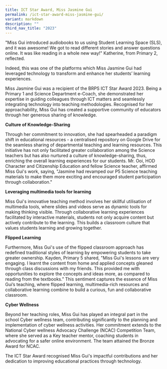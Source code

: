 ```yaml
---
title: ICT Star Award, Miss Jasmine Gui
permalink: /ict-star-award-miss-jasmine-gui/
variant: markdown
description: ""
third_nav_title: "2023"
---
```

"Miss Gui introduced audiobooks to us using Student Learning Space (SLS), and it was awesome! We got to read different stories and answer questions online. It was like reading in a whole new way!" Katherine, from Primary 2, reflected.

Indeed, this was one of the platforms which Miss Jasmine Gui had leveraged technology to transform and enhance her students’ learning experiences. 

Miss Jasmine Gui was a recipient of the BRPS ICT Star Award 2023. Being a Primary 1 and Science Department e-Coach, she demonstrated her expertise in guiding colleagues through ICT matters and seamlessly integrating technology into teaching methodologies. Recognised for her approachability, Miss Gui has created a supportive community of educators through her generous sharing of knowledge.

**Culture of Knowledge-Sharing**
<p>Through her commitment to innovation, she had spearheaded a paradigm shift in educational resources - a centralised repository on Google Drive for the seamless sharing of departmental teaching and learning resources. This initiative has not only facilitated greater collaboration among the Science teachers but has also nurtured a culture of knowledge-sharing, thus, enriching the overall learning experiences for our students. Mr. Ooi, HOD Character and Citizenship Education and fellow Science teacher, affirmed Miss Gui's work, saying, "Jasmine had revamped our P5 Science teaching materials to make them more exciting and encouraged student participation through collaboration."</p>

**Leveraging multimedia tools for learning**
<p>Miss Gui's innovative teaching method involves her skillful utilisation of multimedia tools, where slides and videos serve as dynamic tools for making thinking visible. Through collaborative learning experiences facilitated by interactive materials, students not only acquire content but actively contribute to the learning. This builds a classroom culture that values students learning and growing together.</p>

**Flipped Learning**
<p>Furthermore, Miss Gui's use of the flipped classroom approach has redefined traditional styles of learning by empowering students to take greater ownership. Kayden, Primary 5 shared, "Miss Gui's lessons are very engaging. I learnt the content from home and applied concepts gleaned through class discussions with my friends. This provided me with opportunities to explore the concepts and ideas more, as compared to reading from the textbooks.” This sentiment captures the essence of Miss Gui’s teaching, where flipped learning, multimedia-rich resources and collaborative learning combine to build a curious, fun and collaborative classroom.</p>

**Cyber Wellness**
<p>Beyond her teaching roles, Miss Gui has played an integral part in the school Cyber wellness team, contributing significantly to the planning and implementation of cyber wellness activities. Her commitment extends to the National Cyber wellness Advocacy Challenge (NCAC) Competition Team, where she served as a Key teacher mentor, coaching students in advocating for a safer online environment. The team attained the Bronze Award for NCAC.</p>
	
The ICT Star Award recognised Miss Gui's impactful contributions and her dedication to improving educational practices through technology.

